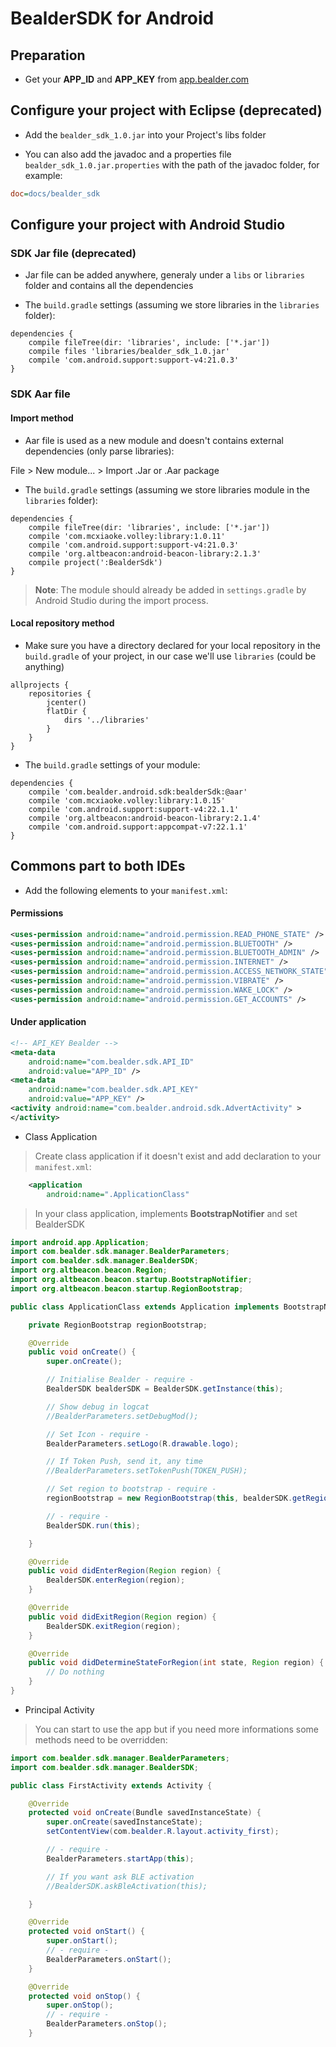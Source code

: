 # BealderSDK for Android

## Preparation

* 	Get your **APP_ID** and **APP_KEY** from [app.bealder.com](http://app.bealder.com)

## Configure your project with Eclipse (deprecated)

*	Add the `bealder_sdk_1.0.jar` into your Project's libs folder  

*	You can also add the javadoc and a properties file `bealder_sdk_1.0.jar.properties` with the path of the javadoc folder, for example:

```Ini
doc=docs/bealder_sdk
```

## Configure your project with Android Studio

### SDK Jar file (deprecated)

*	Jar file can be added anywhere, generaly under a `libs` or `libraries` folder and contains all the dependencies

*	The `build.gradle` settings (assuming we store libraries in the `libraries` folder):

```
dependencies {
    compile fileTree(dir: 'libraries', include: ['*.jar'])
    compile files 'libraries/bealder_sdk_1.0.jar'
    compile 'com.android.support:support-v4:21.0.3'
}
```

### SDK Aar file

#### Import method

*	Aar file is used as a new module and doesn't contains external dependencies (only parse libraries):

 File > New module... > Import .Jar or .Aar package

*	The `build.gradle` settings (assuming we store libraries module in the `libraries` folder):

```
dependencies {
    compile fileTree(dir: 'libraries', include: ['*.jar'])
    compile 'com.mcxiaoke.volley:library:1.0.11'
    compile 'com.android.support:support-v4:21.0.3'
    compile 'org.altbeacon:android-beacon-library:2.1.3'
    compile project(':BealderSdk')
}
```

> **Note**: The module should already be added in `settings.gradle` by Android Studio during the import process.

#### Local repository method

* Make sure you have a directory declared for your local repository in the `build.gradle` of your project, in our case we'll use `libraries` (could be anything)

```
allprojects {
    repositories {
        jcenter()
        flatDir {
            dirs '../libraries'
        }
    }
}
```

* The `build.gradle` settings of your module:

```
dependencies {
    compile 'com.bealder.android.sdk:bealderSdk:@aar'
    compile 'com.mcxiaoke.volley:library:1.0.15'
    compile 'com.android.support:support-v4:22.1.1'
    compile 'org.altbeacon:android-beacon-library:2.1.4'
    compile 'com.android.support:appcompat-v7:22.1.1'
}
```

## Commons part to both IDEs

*	Add the following elements to your `manifest.xml`:

####	Permissions

```XML
<uses-permission android:name="android.permission.READ_PHONE_STATE" />
<uses-permission android:name="android.permission.BLUETOOTH" />
<uses-permission android:name="android.permission.BLUETOOTH_ADMIN" />
<uses-permission android:name="android.permission.INTERNET" />
<uses-permission android:name="android.permission.ACCESS_NETWORK_STATE" />
<uses-permission android:name="android.permission.VIBRATE" />
<uses-permission android:name="android.permission.WAKE_LOCK" />
<uses-permission android:name="android.permission.GET_ACCOUNTS" />
```

####	Under application

```XML
<!-- API_KEY Bealder -->
<meta-data
    android:name="com.bealder.sdk.API_ID"
    android:value="APP_ID" />
<meta-data
    android:name="com.bealder.sdk.API_KEY"
    android:value="APP_KEY" />
<activity android:name="com.bealder.android.sdk.AdvertActivity" >
</activity>

```

*	Class Application

> Create class application if it doesn't exist and add declaration to your `manifest.xml`:

```XML
	<application
        android:name=".ApplicationClass"

```

> In your class application, implements __BootstrapNotifier__ and set BealderSDK

```Java
import android.app.Application;
import com.bealder.sdk.manager.BealderParameters;
import com.bealder.sdk.manager.BealderSDK;
import org.altbeacon.beacon.Region;
import org.altbeacon.beacon.startup.BootstrapNotifier;
import org.altbeacon.beacon.startup.RegionBootstrap;

public class ApplicationClass extends Application implements BootstrapNotifier {

    private RegionBootstrap regionBootstrap;

    @Override
    public void onCreate() {
        super.onCreate();

        // Initialise Bealder - require -
        BealderSDK bealderSDK = BealderSDK.getInstance(this);

        // Show debug in logcat
        //BealderParameters.setDebugMod();

        // Set Icon - require -
        BealderParameters.setLogo(R.drawable.logo);

        // If Token Push, send it, any time
        //BealderParameters.setTokenPush(TOKEN_PUSH);

        // Set region to bootstrap - require -
        regionBootstrap = new RegionBootstrap(this, bealderSDK.getRegion());

        // - require -
        BealderSDK.run(this);

    }

    @Override
    public void didEnterRegion(Region region) {
        BealderSDK.enterRegion(region);
    }

    @Override
    public void didExitRegion(Region region) {
        BealderSDK.exitRegion(region);
    }

    @Override
    public void didDetermineStateForRegion(int state, Region region) {
        // Do nothing
    }
}
```
*	Principal Activity

 >	You can start to use the app but if you need more informations some methods need to be overridden:

```Java
import com.bealder.sdk.manager.BealderParameters;
import com.bealder.sdk.manager.BealderSDK;

public class FirstActivity extends Activity {

    @Override
    protected void onCreate(Bundle savedInstanceState) {
        super.onCreate(savedInstanceState);
        setContentView(com.bealder.R.layout.activity_first);

        // - require -
        BealderParameters.startApp(this);

        // If you want ask BLE activation
        //BealderSDK.askBleActivation(this);

    }

    @Override
    protected void onStart() {
        super.onStart();
        // - require -
        BealderParameters.onStart();
    }

    @Override
    protected void onStop() {
        super.onStop();
        // - require -
        BealderParameters.onStop();
    }
```